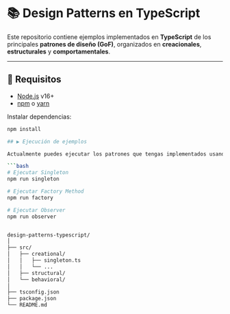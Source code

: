 # 📚 Design Patterns en TypeScript

Este repositorio contiene ejemplos implementados en **TypeScript** de los principales **patrones de diseño (GoF)**, organizados en **creacionales**, **estructurales** y **comportamentales**.  

---

## 🚀 Requisitos

- [Node.js](https://nodejs.org/) v16+
- [npm](https://www.npmjs.com/) o [yarn](https://yarnpkg.com/)  

Instalar dependencias:  

```bash
npm install

## ▶️ Ejecución de ejemplos

Actualmente puedes ejecutar los patrones que tengas implementados usando **npm scripts**:

```bash
# Ejecutar Singleton
npm run singleton

# Ejecutar Factory Method
npm run factory

# Ejecutar Observer
npm run observer


design-patterns-typescript/
│
├── src/
│   ├── creational/
│   │   ├── singleton.ts
│   │   └── ...
│   ├── structural/
│   └── behavioral/
│
├── tsconfig.json
├── package.json
└── README.md